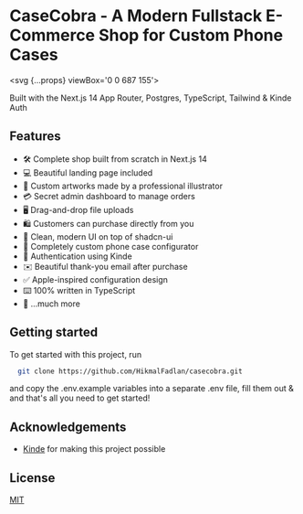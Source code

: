 # CaseCobra - A Modern Fullstack E-Commerce Shop for Custom Phone Cases

<svg {...props} viewBox='0 0 687 155'>
  <g
    stroke='currentColor'
    strokeWidth='7'
    fill='none'
    fill-rule='evenodd'
    strokeLinecap='round'
    strokeLinejoin='round'>
    <path
      d='M20 98c27-13.3333333 54-20 81-20 40.5 0 40.5 20 81 20s40.626917-20 81-20 40.123083 20 80.5 20 40.5-20 81-20 40.5 20 81 20 40.626917-20 81-20c26.915389 0 53.748722 6.6666667 80.5 20'
      opacity='.3'></path>
    <path d='M20 118c27-13.3333333 54-20 81-20 40.5 0 40.5 20 81 20s40.626917-20 81-20 40.123083 20 80.5 20 40.5-20 81-20 40.5 20 81 20 40.626917-20 81-20c26.915389 0 53.748722 6.6666667 80.5 20'></path>
  </g>
</svg>

Built with the Next.js 14 App Router, Postgres, TypeScript, Tailwind & Kinde Auth

## Features

- 🛠️ Complete shop built from scratch in Next.js 14
- 💻 Beautiful landing page included
- 🎨 Custom artworks made by a professional illustrator
- 💳 Secret admin dashboard to manage orders
- 🖥️ Drag-and-drop file uploads
- 🛍️ Customers can purchase directly from you
- 🌟 Clean, modern UI on top of shadcn-ui
- 🛒 Completely custom phone case configurator
- 🔑 Authentication using Kinde
- ✉️ Beautiful thank-you email after purchase
- ✅ Apple-inspired configuration design
- ⌨️ 100% written in TypeScript
- 🎁 ...much more

## Getting started

To get started with this project, run

```bash
  git clone https://github.com/HikmalFadlan/casecobra.git
```

and copy the .env.example variables into a separate .env file, fill them out & and that's all you need to get started!


## Acknowledgements

- [Kinde](https://link.joshtriedcoding.com/kinde) for making this project possible

## License

[MIT](https://choosealicense.com/licenses/mit/)
